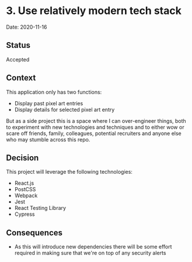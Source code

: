 # 3. Use relatively modern tech stack

Date: 2020-11-16

## Status

Accepted

## Context

This application only has two functions:

- Display past pixel art entries
- Display details for selected pixel art entry

But as a side project this is a space where I can over-engineer things, both to experiment with new technologies and techniques and to either wow or scare off friends, family, colleagues, potential recruiters and anyone else who may stumble across this repo.

## Decision

This project will leverage the following technologies:

- React.js
- PostCSS
- Webpack
- Jest
- React Testing Library
- Cypress

## Consequences

- As this will introduce new dependencies there will be some effort required in making sure that we're on top of any security alerts

